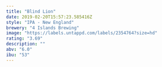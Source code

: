 ```yaml
---
title: "Blind Lion"
date: 2019-02-20T15:57:23.585416Z
style: "IPA - New England"
brewery: "4 Islands Brewing"
image: "https://labels.untappd.com/labels/2354764?size=hd"
rating: "3.69"
description: ""
abv: "6.0"
ibu: "53"
---
```

